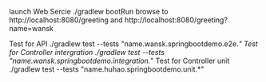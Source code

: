 launch Web Sercie
./gradlew bootRun 
browse to http://localhost:8080/greeting and http://localhost:8080/greeting?name=wansk

Test for API
./gradlew test --tests "name.wansk.springbootdemo.e2e.*"
Test for Controller intergration
./gradlew test --tests "name.wansk.springbootdemo.integration.*"
Test for Controller unit
./gradlew test --tests "name.huhao.springbootdemo.unit.*"
